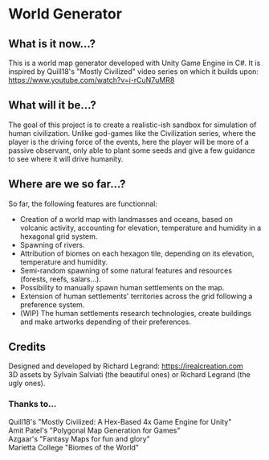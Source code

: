 # World Generator
## What is it now...?
This is a world map generator developed with Unity Game Engine in C#. It is inspired by Quill18's "Mostly Civilized" video series on which it builds upon: https://www.youtube.com/watch?v=j-rCuN7uMR8
## What will it be...?
The goal of this project is to create a realistic-ish sandbox for simulation of human civilization. Unlike god-games like the Civilization series, where the player is the driving force of the events, here the player will be more of a passive observant, only able to plant some seeds and give a few guidance to see where it will drive humanity.
## Where are we so far...?
So far, the following features are functionnal:
- Creation of a world map with landmasses and oceans, based on volcanic activity, accounting for elevation, temperature and humidity in a hexagonal grid system.
- Spawning of rivers.
- Attribution of biomes on each hexagon tile, depending on its elevation, temperature and humidity.
- Semi-random spawning of some natural features and resources (forests, reefs, salars...).
- Possibility to manually spawn human settlements on the map.
- Extension of human settlements' territories across the grid following a preference system.
- (WIP) The human settlements research technologies, create buildings and make artworks depending of their preferences.
## Credits
Designed and developed by Richard Legrand: https://irealcreation.com  
3D assets by Sylvain Salviati (the beautiful ones) or Richard Legrand (the ugly ones).  
### Thanks to...
Quill18's "Mostly Civilized: A Hex-Based 4x Game Engine for Unity"  
Amit Patel's "Polygonal Map Generation for Games"  
Azgaar's "Fantasy Maps for fun and glory"  
Marietta College "Biomes of the World"  
